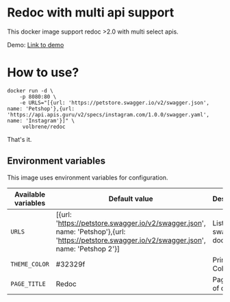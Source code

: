 Redoc with multi api support
===

This docker image support redoc >2.0 with multi select apis.

Demo: [Link to demo](https://demo.redoc.volbrene.de)

# How to use?

```console
docker run -d \
    -p 8080:80 \
    -e URLS="[{url: 'https://petstore.swagger.io/v2/swagger.json', name: 'Petshop'},{url: 'https://api.apis.guru/v2/specs/instagram.com/1.0.0/swagger.yaml', name: 'Instagram'}]" \
     volbrene/redoc
```

That's it.


## Environment variables

This image uses environment variables for configuration.

| Available variables | Default value                                                                                                                                   | Description              |
|---------------------|-------------------------------------------------------------------------------------------------------------------------------------------------|--------------------------|
| `URLS`              | [{url: 'https://petstore.swagger.io/v2/swagger.json', name: 'Petshop'},{url: 'https://petstore.swagger.io/v2/swagger.json', name: 'Petshop 2'}] | List of api swagger docs |
| `THEME_COLOR`       | #32329f                                                                                                                                         | Primary Color            |
| `PAGE_TITLE`        | Redoc                                                                                                                                           | Page Title of docs       |

